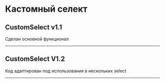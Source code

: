# Кастомный селект
## CustomSelect v1.1

Сделан основной функционал
***

## CustomSelect V1.2

Код адаптирован под использования в нескольких select
***
